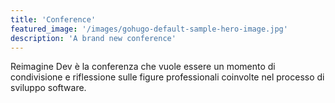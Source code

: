 ```yaml
---
title: 'Conference'
featured_image: '/images/gohugo-default-sample-hero-image.jpg'
description: 'A brand new conference'
---
```


Reimagine Dev è la conferenza che vuole essere un momento di condivisione e riflessione sulle figure professionali coinvolte nel processo di sviluppo software.
